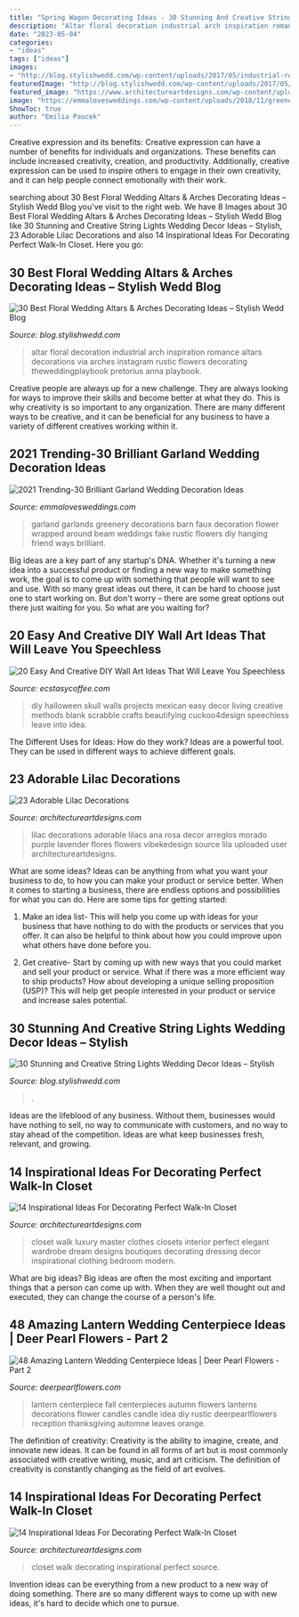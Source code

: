```yaml
---
title: "Spring Wagon Decorating Ideas - 30 Stunning And Creative String Lights Wedding Decor Ideas – Stylish"
description: "Altar floral decoration industrial arch inspiration romance altars decorations via arches instagram rustic flowers decorating theweddingplaybook pretorius anna playbook"
date: "2023-05-04"
categories:
- "ideas"
tags: ["ideas"]
images:
- "http://blog.stylishwedd.com/wp-content/uploads/2017/05/industrial-romance-floral-wedding-inspiration.jpg"
featuredImage: "http://blog.stylishwedd.com/wp-content/uploads/2017/05/industrial-romance-floral-wedding-inspiration.jpg"
featured_image: "https://www.architectureartdesigns.com/wp-content/uploads/2017/05/7-34.jpg"
image: "https://emmalovesweddings.com/wp-content/uploads/2018/11/greenery-garland-wedding-decorations.jpg"
ShowToc: true
author: "Emilia Paucek"
---
```



Creative expression and its benefits:
Creative expression can have a number of benefits for individuals and organizations. These benefits can include increased creativity, creation, and productivity. Additionally, creative expression can be used to inspire others to engage in their own creativity, and it can help people connect emotionally with their work.

	

		
searching about 30 Best Floral Wedding Altars &amp; Arches Decorating Ideas – Stylish Wedd Blog you've visit to the right web. We have 8 Images about 30 Best Floral Wedding Altars &amp; Arches Decorating Ideas – Stylish Wedd Blog like 30 Stunning and Creative String Lights Wedding Decor Ideas – Stylish, 23 Adorable Lilac Decorations and also 14 Inspirational Ideas For Decorating Perfect Walk-In Closet. Here you go:
		
    
## 30 Best Floral Wedding Altars &amp; Arches Decorating Ideas – Stylish Wedd Blog

<img loading=lazy src="http://blog.stylishwedd.com/wp-content/uploads/2017/05/industrial-romance-floral-wedding-inspiration.jpg" onerror="this.onerror=null;this.src='https://tse3.mm.bing.net/th?id=OIP.AJYpI9At3fE7V369gkn7ZAHaLH&amp;pid=15.1';" alt="30 Best Floral Wedding Altars &amp; Arches Decorating Ideas – Stylish Wedd Blog">

_Source: blog.stylishwedd.com_

>altar floral decoration industrial arch inspiration romance altars decorations via arches instagram rustic flowers decorating theweddingplaybook pretorius anna playbook. 

	

Creative people are always up for a new challenge. They are always looking for ways to improve their skills and become better at what they do. This is why creativity is so important to any organization. There are many different ways to be creative, and it can be beneficial for any business to have a variety of different creatives working within it.

    
## 2021 Trending-30 Brilliant Garland Wedding Decoration Ideas

<img loading=lazy src="https://emmalovesweddings.com/wp-content/uploads/2018/11/greenery-garland-wedding-decorations.jpg" onerror="this.onerror=null;this.src='https://tse3.mm.bing.net/th?id=OIP.KC65NNqCzwjNWYHItF650QHaLH&amp;pid=15.1';" alt="2021 Trending-30 Brilliant Garland Wedding Decoration Ideas">

_Source: emmalovesweddings.com_

>garland garlands greenery decorations barn faux decoration flower wrapped around beam weddings fake rustic flowers diy hanging friend ways brilliant. 

	

Big ideas are a key part of any startup's DNA. Whether it's turning a new idea into a successful product or finding a new way to make something work, the goal is to come up with something that people will want to see and use. With so many great ideas out there, it can be hard to choose just one to start working on. But don't worry – there are some great options out there just waiting for you. So what are you waiting for?

    
## 20 Easy And Creative DIY Wall Art Ideas That Will Leave You Speechless

<img loading=lazy src="https://i0.wp.com/www.ecstasycoffee.com/wp-content/uploads/2016/09/DIY-skull-wall-art.jpg" onerror="this.onerror=null;this.src='https://tse3.mm.bing.net/th?id=OIP.PFbWMQtR5nAiCjZckOa2YgHaLD&amp;pid=15.1';" alt="20 Easy And Creative DIY Wall Art Ideas That Will Leave You Speechless">

_Source: ecstasycoffee.com_

>diy halloween skull walls projects mexican easy decor living creative methods blank scrabble crafts beautifying cuckoo4design speechless leave into idea. 

	

The Different Uses for Ideas: How do they work?
Ideas are a powerful tool. They can be used in different ways to achieve different goals.

    
## 23 Adorable Lilac Decorations

<img loading=lazy src="https://www.architectureartdesigns.com/wp-content/uploads/2014/04/1350-630x944.jpg" onerror="this.onerror=null;this.src='https://tse1.mm.bing.net/th?id=OIP.WiHYgplBly3On_D3WXOx1gHaLG&amp;pid=15.1';" alt="23 Adorable Lilac Decorations">

_Source: architectureartdesigns.com_

>lilac decorations adorable lilacs ana rosa decor arreglos morado purple lavender flores flowers vibekedesign source lila uploaded user architectureartdesigns. 

	

What are some ideas?
Ideas can be anything from what you want your business to do, to how you can make your product or service better. When it comes to starting a business, there are endless options and possibilities for what you can do. Here are some tips for getting started: 
1. Make an idea list- This will help you come up with ideas for your business that have nothing to do with the products or services that you offer. It can also be helpful to think about how you could improve upon what others have done before you.

2. Get creative- Start by coming up with new ways that you could market and sell your product or service. What if there was a more efficient way to ship products? How about developing a unique selling proposition (USP)? This will help get people interested in your product or service and increase sales potential. 


    
## 30 Stunning And Creative String Lights Wedding Decor Ideas – Stylish

<img loading=lazy src="https://blog.stylishwedd.com/wp-content/uploads/2017/03/DIY-wedding-backdrop-wedding-ideas-for-Ceremony.jpg" onerror="this.onerror=null;this.src='https://tse1.mm.bing.net/th?id=OIP.GUTzsjzDGtV8Qyte5HokigHaLI&amp;pid=15.1';" alt="30 Stunning and Creative String Lights Wedding Decor Ideas – Stylish">

_Source: blog.stylishwedd.com_

>. 

	

Ideas are the lifeblood of any business. Without them, businesses would have nothing to sell, no way to communicate with customers, and no way to stay ahead of the competition. Ideas are what keep businesses fresh, relevant, and growing.

    
## 14 Inspirational Ideas For Decorating Perfect Walk-In Closet

<img loading=lazy src="https://www.architectureartdesigns.com/wp-content/uploads/2017/05/7-34.jpg" onerror="this.onerror=null;this.src='https://tse3.mm.bing.net/th?id=OIP.i4Nnd-jxUeBc1c1A0EdNwgHaLC&amp;pid=15.1';" alt="14 Inspirational Ideas For Decorating Perfect Walk-In Closet">

_Source: architectureartdesigns.com_

>closet walk luxury master clothes closets interior perfect elegant wardrobe dream designs boutiques decorating dressing decor inspirational clothing bedroom modern. 

	

What are big ideas?
Big ideas are often the most exciting and important things that a person can come up with. When they are well thought out and executed, they can change the course of a person's life.

    
## 48 Amazing Lantern Wedding Centerpiece Ideas | Deer Pearl Flowers - Part 2

<img loading=lazy src="http://www.deerpearlflowers.com/wp-content/uploads/2015/05/Fall-Autumn-Lantern-Centerpiece.jpg" onerror="this.onerror=null;this.src='https://tse1.mm.bing.net/th?id=OIP.zYdmm7bo2SQy59_df6m8ZQHaLH&amp;pid=15.1';" alt="48 Amazing Lantern Wedding Centerpiece Ideas | Deer Pearl Flowers - Part 2">

_Source: deerpearlflowers.com_

>lantern centerpiece fall centerpieces autumn flowers lanterns decorations flower candles candle idea diy rustic deerpearlflowers reception thanksgiving automne leaves orange. 

	

The definition of creativity:
Creativity is the ability to imagine, create, and innovate new ideas. It can be found in all forms of art but is most commonly associated with creative writing, music, and art criticism. The definition of creativity is constantly changing as the field of art evolves.

    
## 14 Inspirational Ideas For Decorating Perfect Walk-In Closet

<img loading=lazy src="https://www.architectureartdesigns.com/wp-content/uploads/2017/05/3-33.jpg" onerror="this.onerror=null;this.src='https://tse4.mm.bing.net/th?id=OIP.YL9Fh7BiJhjzAQ0-tqnB0gHaLH&amp;pid=15.1';" alt="14 Inspirational Ideas For Decorating Perfect Walk-In Closet">

_Source: architectureartdesigns.com_

>closet walk decorating inspirational perfect source. 

	

Invention ideas can be everything from a new product to a new way of doing something. There are so many different ways to come up with new ideas, it's hard to decide which one to pursue.

